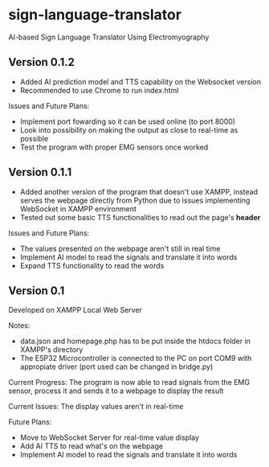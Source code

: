 # sign-language-translator
AI-based Sign Language Translator Using Electromyography

## Version 0.1.2
- Added AI prediction model and TTS capability on the Websocket version
- Recommended to use Chrome to run index.html

Issues and Future Plans:
- Implement port fowarding so it can be used online (to port 8000)
- Look into possibility on making the output as close to real-time as possible
- Test the program with proper EMG sensors once worked

## Version 0.1.1

- Added another version of the program that doesn't use XAMPP, instead serves the webpage directly from Python due to issues implementing WebSocket in XAMPP environment
- Tested out some basic TTS functionalities to read out the page's **header**

Issues and Future Plans:
- The values presented on the webpage aren't still in real time
- Implement AI model to read the signals and translate it into words
- Expand TTS functionality to read the words

## Version 0.1

Developed on XAMPP Local Web Server

Notes:
- data.json and homepage.php has to be put inside the htdocs folder in XAMPP's directory
- The ESP32 Microcontroller is connected to the PC on port COM9 with appropiate driver (port used can be changed in bridge.py)

Current Progress:
The program is now able to read signals from the EMG sensor, process it and sends it to a webpage to display the result

Current Issues:
The display values aren't in real-time

Future Plans:
- Move to WebSocket Server for real-time value display
- Add AI TTS to read what's on the webpage
- Implement AI model to read the signals and translate it into words
